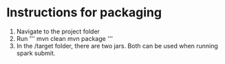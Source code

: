 # Instructions for packaging
1. Navigate to the project folder
2. Run
'''
mvn clean
mvn package
'''
3. In the /target folder, there are two jars. Both can be used when running spark submit.

